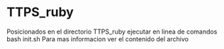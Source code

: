 # TTPS_ruby
Posicionados en el directorio TTPS_ruby ejecutar en linea de comandos 
  bash init.sh
Para mas informacion ver el contenido del archivo
